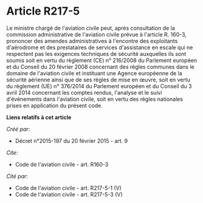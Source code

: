 # Article R217-5

Le ministre chargé de l'aviation civile peut, après consultation de la commission administrative de l'aviation civile prévue
à l'article R. 160-3, prononcer des amendes administratives à l'encontre des exploitants d'aérodrome et des prestataires de
services d'assistance en escale qui ne respectent pas les exigences techniques de sécurité auxquelles ils sont soumis soit en
vertu du règlement (CE) n° 216/2008 du Parlement européen et du Conseil du 20 février 2008 concernant des règles communes
dans le domaine de l'aviation civile et instituant une Agence européenne de la sécurité aérienne ainsi que de ses règles de
mise en œuvre, soit en vertu du règlement (UE) n° 376/2014 du Parlement européen et du Conseil du 3 avril 2014 concernant les
comptes rendus, l'analyse et le suivi d'événements dans l'aviation civile, soit en vertu des règles nationales prises en
application du présent code.

**Liens relatifs à cet article**

_Créé par_:

  - Décret n°2015-197 du 20 février 2015 - art. 9

_Cite_:

  - Code de l'aviation civile - art. R160-3

_Cité par_:

  - Code de l'aviation civile - art. R217-5-1 (V)
  - Code de l'aviation civile - art. R217-5-3 (V)
